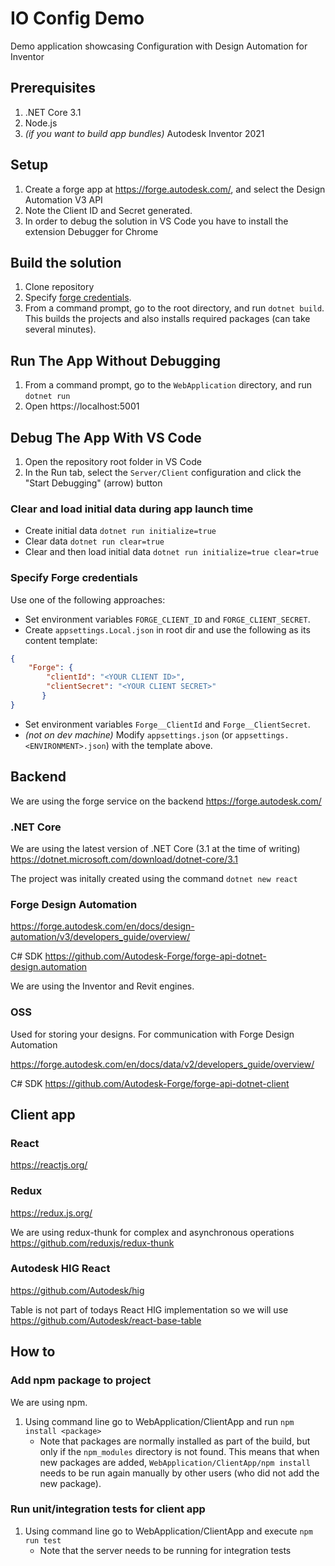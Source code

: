 # IO Config Demo
Demo application showcasing Configuration with Design Automation for Inventor

## Prerequisites

1. .NET Core 3.1
1. Node.js
1. _(if you want to build app bundles)_ Autodesk Inventor 2021

## Setup
1. Create a forge app at https://forge.autodesk.com/, and select the Design Automation V3 API
1. Note the Client ID and Secret generated.
1. In order to debug the solution in VS Code you have to install the extension Debugger for Chrome

## Build the solution

1. Clone repository
1. Specify [forge credentials](#specify-forge-credentials).
1. From a command prompt, go to the root directory, and run `dotnet build`. This builds the projects and also installs required packages (can take several minutes).

## Run The App Without Debugging

1. From a command prompt, go to the `WebApplication` directory, and run `dotnet run`
1. Open https://localhost:5001

## Debug The App With VS Code

1. Open the repository root folder in VS Code
1. In the Run tab, select the `Server/Client` configuration and click the "Start Debugging" (arrow) button

### Clear and load initial data during app launch time

 - Create initial data `dotnet run initialize=true`
 - Clear data `dotnet run clear=true`
 - Clear and then load initial data `dotnet run initialize=true clear=true`

### Specify Forge credentials
Use one of the following approaches:
* Set environment variables `FORGE_CLIENT_ID` and `FORGE_CLIENT_SECRET`.
* Create `appsettings.Local.json` in root dir and use the following as its content template:
```json
{
    "Forge": {
        "clientId": "<YOUR CLIENT ID>",
        "clientSecret": "<YOUR CLIENT SECRET>"
       }
}
```
* Set environment variables `Forge__ClientId` and `Forge__ClientSecret`.
* _(not on dev machine)_ Modify `appsettings.json` (or `appsettings.<ENVIRONMENT>.json`) with the template above.

## Backend
We are using the forge service on the backend https://forge.autodesk.com/

### .NET Core
We are using the latest version of .NET Core (3.1 at the time of writing) https://dotnet.microsoft.com/download/dotnet-core/3.1

The project was initally created using the command `dotnet new react`

### Forge Design Automation
https://forge.autodesk.com/en/docs/design-automation/v3/developers_guide/overview/

C# SDK https://github.com/Autodesk-Forge/forge-api-dotnet-design.automation

We are using the Inventor and Revit engines.

### OSS
Used for storing your designs. For communication with Forge Design Automation

https://forge.autodesk.com/en/docs/data/v2/developers_guide/overview/

C# SDK https://github.com/Autodesk-Forge/forge-api-dotnet-client

## Client app

### React
https://reactjs.org/

### Redux
https://redux.js.org/

We are using redux-thunk for complex and asynchronous operations https://github.com/reduxjs/redux-thunk

### Autodesk HIG React

https://github.com/Autodesk/hig

Table is not part of todays React HIG implementation so we will use https://github.com/Autodesk/react-base-table

## How to

### Add npm package to project

We are using npm.

1. Using command line go to WebApplication/ClientApp and run `npm install <package>`
    * Note that packages are normally installed as part of the build, but only if the `npm_modules` directory is not found. This means that when new packages are added, `WebApplication/ClientApp/npm install` needs to be run again manually by other users (who did not add the new package).

### Run unit/integration tests for client app

1. Using command line go to WebApplication/ClientApp and execute `npm run test`
    * Note that the server needs to be running for integration tests
